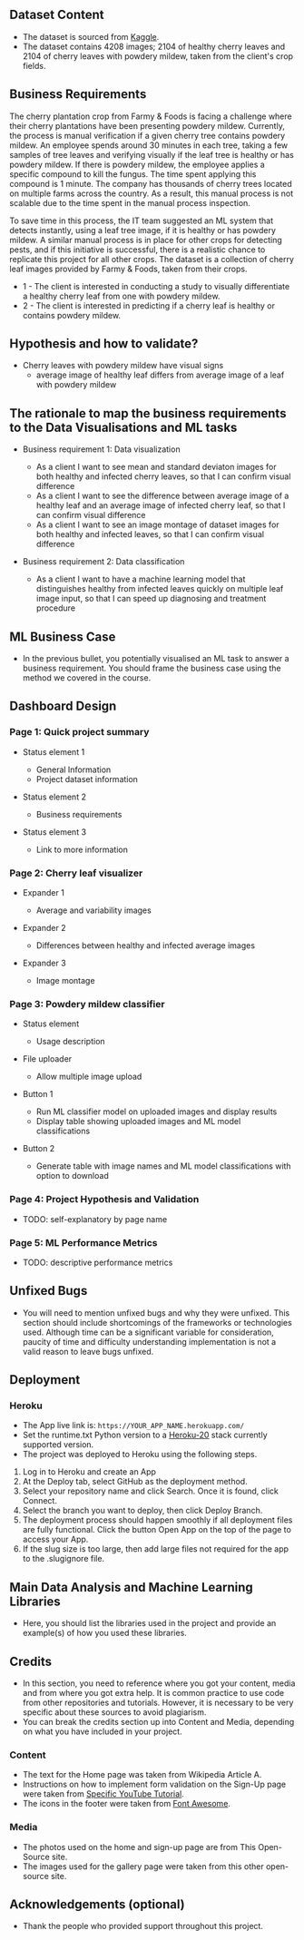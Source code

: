 ## Dataset Content

- The dataset is sourced from [Kaggle](https://www.kaggle.com/codeinstitute/cherry-leaves).
- The dataset contains 4208 images; 2104 of healthy cherry leaves and 2104 of cherry leaves with powdery mildew, taken from the client's crop fields.

## Business Requirements

The cherry plantation crop from Farmy & Foods is facing a challenge where their cherry plantations have been presenting powdery mildew. Currently, the process is manual verification if a given cherry tree contains powdery mildew. An employee spends around 30 minutes in each tree, taking a few samples of tree leaves and verifying visually if the leaf tree is healthy or has powdery mildew. If there is powdery mildew, the employee applies a specific compound to kill the fungus. The time spent applying this compound is 1 minute. The company has thousands of cherry trees located on multiple farms across the country. As a result, this manual process is not scalable due to the time spent in the manual process inspection.

To save time in this process, the IT team suggested an ML system that detects instantly, using a leaf tree image, if it is healthy or has powdery mildew. A similar manual process is in place for other crops for detecting pests, and if this initiative is successful, there is a realistic chance to replicate this project for all other crops. The dataset is a collection of cherry leaf images provided by Farmy & Foods, taken from their crops.

- 1 - The client is interested in conducting a study to visually differentiate a healthy cherry leaf from one with powdery mildew.
- 2 - The client is interested in predicting if a cherry leaf is healthy or contains powdery mildew.

## Hypothesis and how to validate?

- Cherry leaves with powdery mildew have visual signs
    - average image of healthy leaf differs from average image of a leaf with powdery mildew

## The rationale to map the business requirements to the Data Visualisations and ML tasks

- Business requirement 1: Data visualization
    - As a client I want to see mean and standard deviaton images for both healthy and infected cherry leaves, so that I can confirm visual difference
    - As a client I want to see the difference between average image of a healthy leaf and an average image of infected cherry leaf, so that I can confirm visual difference
    - As a client I want to see an image montage of dataset images for both healthy and infected leaves, so that I can confirm visual difference

- Business requirement 2: Data classification
    - As a client I want to have a machine learning model that distinguishes healthy from infected leaves quickly on multiple leaf image input, so that I can speed up diagnosing and treatment procedure

## ML Business Case

- In the previous bullet, you potentially visualised an ML task to answer a business requirement. You should frame the business case using the method we covered in the course.

## Dashboard Design

### Page 1: Quick project summary

  - Status element 1
    - General Information
    - Project dataset information

  - Status element 2
    - Business requirements

  - Status element 3
    - Link to more information

### Page 2: Cherry leaf visualizer

  - Expander 1 
    - Average and variability images

  - Expander 2 
    - Differences between healthy and infected average images

  - Expander 3 
    - Image montage

### Page 3: Powdery mildew classifier

  - Status element
    - Usage description

  - File uploader
    - Allow multiple image upload

  - Button 1
    - Run ML classifier model on uploaded images and display results
    - Display table showing uploaded images and ML model classifications

  - Button 2
    - Generate table with image names and ML model classifications with option to download

### Page 4: Project Hypothesis and Validation

- TODO: self-explanatory by page name

### Page 5: ML Performance Metrics

- TODO: descriptive performance metrics

## Unfixed Bugs

- You will need to mention unfixed bugs and why they were unfixed. This section should include shortcomings of the frameworks or technologies used. Although time can be a significant variable for consideration, paucity of time and difficulty understanding implementation is not a valid reason to leave bugs unfixed.

## Deployment

### Heroku

- The App live link is: `https://YOUR_APP_NAME.herokuapp.com/`
- Set the runtime.txt Python version to a [Heroku-20](https://devcenter.heroku.com/articles/python-support#supported-runtimes) stack currently supported version.
- The project was deployed to Heroku using the following steps.

1. Log in to Heroku and create an App
2. At the Deploy tab, select GitHub as the deployment method.
3. Select your repository name and click Search. Once it is found, click Connect.
4. Select the branch you want to deploy, then click Deploy Branch.
5. The deployment process should happen smoothly if all deployment files are fully functional. Click the button Open App on the top of the page to access your App.
6. If the slug size is too large, then add large files not required for the app to the .slugignore file.

## Main Data Analysis and Machine Learning Libraries

- Here, you should list the libraries used in the project and provide an example(s) of how you used these libraries.

## Credits

- In this section, you need to reference where you got your content, media and from where you got extra help. It is common practice to use code from other repositories and tutorials. However, it is necessary to be very specific about these sources to avoid plagiarism.
- You can break the credits section up into Content and Media, depending on what you have included in your project.

### Content

- The text for the Home page was taken from Wikipedia Article A.
- Instructions on how to implement form validation on the Sign-Up page were taken from [Specific YouTube Tutorial](https://www.youtube.com/).
- The icons in the footer were taken from [Font Awesome](https://fontawesome.com/).

### Media

- The photos used on the home and sign-up page are from This Open-Source site.
- The images used for the gallery page were taken from this other open-source site.

## Acknowledgements (optional)

- Thank the people who provided support throughout this project.
